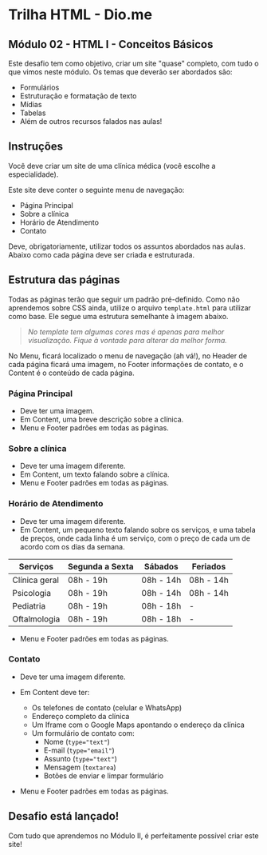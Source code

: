 # Trilha HTML - Dio.me
## Módulo 02 - HTML I - Conceitos Básicos

Este desafio tem como objetivo, criar um site "quase" completo, com tudo o que vimos neste módulo. Os temas que deverão ser abordados são:

- Formulários
- Estruturação e formatação de texto
- Mídias
- Tabelas
- Além de outros recursos falados nas aulas!

## Instruções

Você deve criar um site de uma clínica médica (você escolhe a especialidade).

Este site deve conter o seguinte menu de navegação:

- Página Principal
- Sobre a clínica
- Horário de Atendimento
- Contato

Deve, obrigatoriamente, utilizar todos os assuntos abordados nas aulas. Abaixo como cada página deve ser criada e estruturada.

## Estrutura das páginas

Todas as páginas terão que seguir um padrão pré-definido. Como não aprendemos sobre CSS ainda, utilize o arquivo `template.html` para utilizar como base. Ele segue uma estrutura semelhante à imagem abaixo.

> *No template tem algumas cores mas é apenas para melhor visualização. Fique à vontade para alterar da melhor forma.*

No Menu, ficará localizado o menu de navegação (ah vá!), no Header de cada página ficará uma imagem, no Footer informações de contato, e o Content é o conteúdo de cada página.

### Página Principal

- Deve ter uma imagem.
- Em Content, uma breve descrição sobre a clínica.
- Menu e Footer padrões em todas as páginas.

### Sobre a clínica

- Deve ter uma imagem diferente.
- Em Content, um texto falando sobre a clínica.
- Menu e Footer padrões em todas as páginas.

### Horário de Atendimento

- Deve ter uma imagem diferente.
- Em Content, um pequeno texto falando sobre os serviços, e uma tabela de preços, onde cada linha é um serviço, com o preço de cada um de acordo com os dias da semana.

| Serviços        | Segunda a Sexta | Sábados | Feriados |
|-----------------|-----------------|---------|----------|
| Clínica geral   | 08h - 19h       | 08h - 14h | 08h - 14h |
| Psicologia      | 08h - 19h       | 08h - 14h | 08h - 14h |
| Pediatria       | 08h - 19h       | 08h - 18h | -        |
| Oftalmologia    | 08h - 19h       | 08h - 18h | -        |

- Menu e Footer padrões em todas as páginas.

### Contato

- Deve ter uma imagem diferente.
- Em Content deve ter:
  - Os telefones de contato (celular e WhatsApp)
  - Endereço completo da clínica
  - Um Iframe com o Google Maps apontando o endereço da clínica
  - Um formulário de contato com:
    - Nome (`type="text"`)
    - E-mail (`type="email"`)
    - Assunto (`type="text"`)
    - Mensagem (`textarea`)
    - Botões de enviar e limpar formulário

- Menu e Footer padrões em todas as páginas.

## Desafio está lançado!

Com tudo que aprendemos no Módulo II, é perfeitamente possível criar este site!